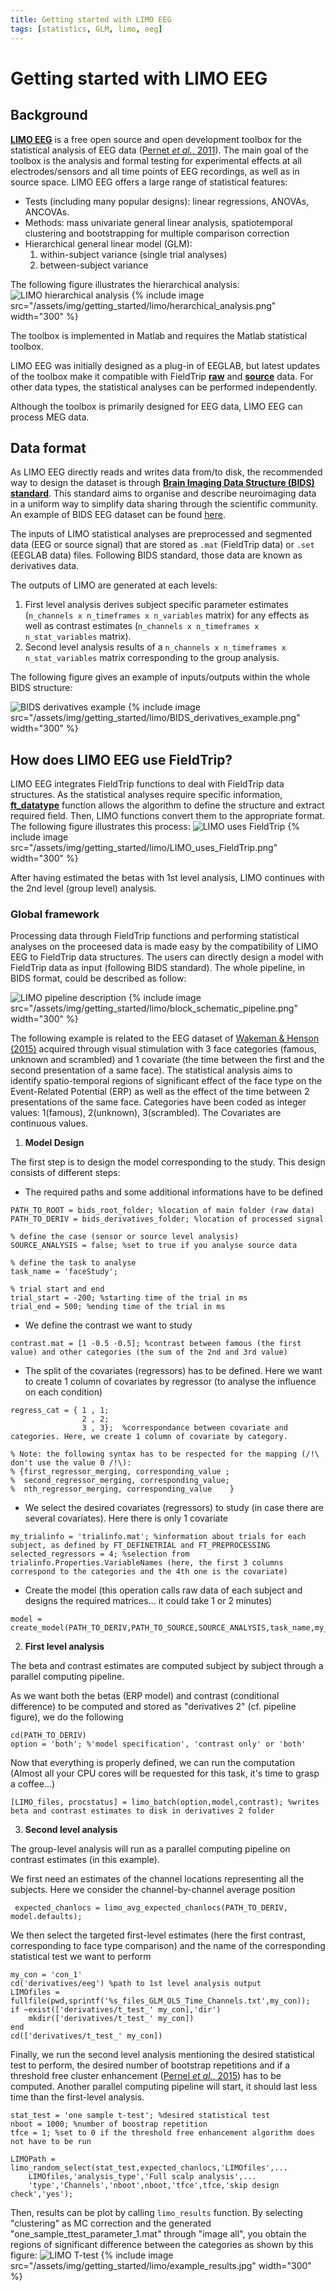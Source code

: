 ```yaml
---
title: Getting started with LIMO EEG
tags: [statistics, GLM, limo, eeg]
---
```


# Getting started with LIMO EEG

## Background

**[LIMO EEG](https://github.com/LIMO-EEG-Toolbox/limo_tools/wiki)** is a free open source and open development toolbox for the statistical analysis of EEG data ([Pernet *et al.*, 2011](https://doi.org/10.1155/2011/831409)). The main goal of the toolbox is the analysis and formal testing for experimental effects at all electrodes/sensors and
all time points of EEG recordings, as well as in source space. LIMO EEG offers a large range of statistical features:
- Tests (including many popular designs): linear regressions, ANOVAs, ANCOVAs.
- Methods: mass univariate general linear analysis, spatiotemporal clustering and bootstrapping for multiple comparison correction
- Hierarchical general linear model (GLM):
	1. within-subject variance (single trial analyses)
	2. between-subject variance

The following figure illustrates the hierarchical analysis:
![LIMO hierarchical analysis](/assets/img/getting_started/limo/herarchical_analysis.png)
{% include image src="/assets/img/getting_started/limo/herarchical_analysis.png" width="300" %}


The toolbox is implemented in Matlab and requires the Matlab statistical toolbox.

LIMO EEG was initially designed as a plug-in of EEGLAB, but latest updates of the toolbox make it compatible with FieldTrip **[raw](https://www.fieldtriptoolbox.org/reference/ft_datatype_raw/)** and **[source](https://www.fieldtriptoolbox.org/reference/ft_datatype_source/)** data. For other data types, the statistical analyses can be performed independently.

Although the toolbox is primarily designed for EEG data, LIMO EEG can process MEG data.

## Data format

As LIMO EEG directly reads and writes data from/to disk, the recommended way to design the dataset is through **[Brain Imaging Data Structure (BIDS) standard](https://bids.neuroimaging.io/index.html)**. This standard aims to organise and describe neuroimaging data in a uniform way to simplify data sharing through the scientific community. An example of BIDS EEG dataset can be found [here](https://www.fieldtriptoolbox.org/example/bids/).

The inputs of LIMO statistical analyses are preprocessed and segmented data (EEG or source signal) that are stored as `.mat` (FieldTrip data) or `.set` (EEGLAB data) files. Following BIDS standard, those data are known as derivatives data.

The outputs of LIMO are generated at each levels:
1. First level analysis derives subject specific parameter estimates (`n_channels x n_timeframes x n_variables` matrix) for any effects as well as contrast estimates (`n_channels x n_timeframes x n_stat_variables` matrix). 
2. Second level analysis results of a `n_channels x n_timeframes x n_stat_variables` matrix corresponding to the group analysis.

The following figure gives an example of inputs/outputs within the whole BIDS structure:

![BIDS derivatives example](/assets/img/getting_started/limo/BIDS_derivatives_example.png)
{% include image src="/assets/img/getting_started/limo/BIDS_derivatives_example.png" width="300" %}


## How does LIMO EEG use FieldTrip?

LIMO EEG integrates FieldTrip functions to deal with FieldTrip data structures. As the statistical analyses require specific information, **[ft_datatype](https://www.fieldtriptoolbox.org/reference/ft_datatype/)** function allows the algorithm to define the structure and extract required field. Then, LIMO functions convert them to the appropriate format. The following figure illustrates this process:
![LIMO uses FieldTrip](/assets/img/getting_started/limo/LIMO_uses_FieldTrip.png)
{% include image src="/assets/img/getting_started/limo/LIMO_uses_FieldTrip.png" width="300" %}


After having estimated the betas with 1st level analysis, LIMO continues with the 2nd level (group level) analysis.

### Global framework

Processing data through FieldTrip functions and performing statistical analyses on the proceesed data is made easy by the compatibility of LIMO EEG to FieldTrip data structures. The users can directly design a model with FieldTrip data as input (following BIDS standard). The whole pipeline, in BIDS format, could be described as follow:

![LIMO pipeline description](/assets/img/getting_started/limo/block_schematic_pipeline.png)
{% include image src="/assets/img/getting_started/limo/block_schematic_pipeline.png" width="300" %}

The following example is related to the EEG dataset of [Wakeman & Henson (2015)](https://www.nature.com/articles/sdata20151) acquired through visual stimulation with 3 face categories (famous, unknown and scrambled) and 1 covariate (the time between the first and the second presentation of a same face). The statistical analysis aims to identify spatio-temporal regions of significant effect of the face type on the Event-Related Potential (ERP) as well as the effect of the time between 2 presentations of the same face. Categories have been coded as integer values: 1(famous), 2(unknown), 3(scrambled). The Covariates are continuous values.

1. **Model Design**

The first step is to design the model corresponding to the study. This design consists of different steps:

- The required paths and some additional informations have to be defined
```
PATH_TO_ROOT = bids_root_folder; %location of main folder (raw data)
PATH_TO_DERIV = bids_derivatives_folder; %location of processed signal

% define the case (sensor or source level analysis)
SOURCE_ANALYSIS = false; %set to true if you analyse source data

% define the task to analyse
task_name = 'faceStudy';

% trial start and end
trial_start = -200; %starting time of the trial in ms
trial_end = 500; %ending time of the trial in ms
```

- We define the contrast we want to study
```
contrast.mat = [1 -0.5 -0.5]; %contrast between famous (the first value) and other categories (the sum of the 2nd and 3rd value)
```

- The split of the covariates (regressors) has to be defined. Here we want to create 1 column of covariates by regressor (to analyse the influence on each condition)
```
regress_cat = { 1 , 1;   
                2 , 2;
                3 , 3};  %correspondance between covariate and categories. Here, we create 1 column of covariate by category.

% Note: the following syntax has to be respected for the mapping (/!\ don't use the value 0 /!\):
% {first_regressor_merging, corresponding_value ;
%  second_regressor_merging, corresponding_value;
%  nth_regressor_merging, corresponding_value    }
```

- We select the desired covariates (regressors) to study (in case there are several covariates). Here there is only  1 covariate
```
my_trialinfo = 'trialinfo.mat'; %information about trials for each subject, as defined by FT_DEFINETRIAL and FT_PREPROCESSING
selected_regressors = 4; %selection from trialinfo.Properties.VariableNames (here, the first 3 columns correspond to the categories and the 4th one is the covariate)
```

- Create the model (this operation calls raw data of each subject and designs the required matrices... it could take 1 or 2 minutes)
```
model = create_model(PATH_TO_DERIV,PATH_TO_SOURCE,SOURCE_ANALYSIS,task_name,my_trialinfo,trial_start,trial_end,selected_regressors,regress_cat);
```

2. **First level analysis**

The beta and contrast estimates are computed subject by subject through a parallel computing pipeline.

As we want both the betas (ERP model) and contrast (conditional difference) to be computed and stored as "derivatives 2" (cf. pipeline figure), we do the following
```
cd(PATH_TO_DERIV)
option = 'both'; %'model specification', 'contrast only' or 'both'
```

Now that everything is properly defined, we can run the computation (Almost all your CPU cores will be requested for this task, it's time to grasp a coffee...)
```
[LIMO_files, procstatus] = limo_batch(option,model,contrast); %writes beta and contrast estimates to disk in derivatives 2 folder
```

3. **Second level analysis**

The group-level analysis will run as a parallel computing pipeline on contrast estimates (in this example).

We first need an estimates of the channel locations representing all the subjects. Here we consider the channel-by-channel average position
```
 expected_chanlocs = limo_avg_expected_chanlocs(PATH_TO_DERIV, model.defaults);
```

We then select the targeted first-level estimates (here the first contrast, corresponding to face type comparison) and the name of the corresponding statistical test we want to perform
```
my_con = 'con_1'
cd('derivatives/eeg') %path to 1st level analysis output
LIMOfiles = fullfile(pwd,sprintf('%s_files_GLM_OLS_Time_Channels.txt',my_con));
if ~exist(['derivatives/t_test_' my_con],'dir')
    mkdir(['derivatives/t_test_' my_con])
end
cd(['derivatives/t_test_' my_con])
```

Finally, we run the second level analysis mentioning the desired statistical test to perform, the desired number of bootstrap repetitions and if a threshold free cluster enhancement ([Pernel *et al.*, 2015](https://www.ncbi.nlm.nih.gov/pmc/articles/PMC4510917/)) has to be computed. Another parallel computing pipeline will start, it should last less time than the first-level analysis.
```
stat_test = 'one sample t-test'; %desired statistical test
nboot = 1000; %number of boostrap repetition
tfce = 1; %set to 0 if the threshold free enhancement algorithm does not have to be run

LIMOPath = limo_random_select(stat_test,expected_chanlocs,'LIMOfiles',... 
    LIMOfiles,'analysis_type','Full scalp analysis',...
    'type','Channels','nboot',nboot,'tfce',tfce,'skip design check','yes');
```

Then, results can be plot by calling `limo_results` function. By selecting "clustering" as MC correction and the generated "one_sample_ttest_parameter_1.mat" through "image all", you obtain the regions of significant difference between the categories as shown by this figure:
![LIMO T-test](/assets/img/getting_started/limo/example_results.jpg)
{% include image src="/assets/img/getting_started/limo/example_results.jpg" width="300" %}